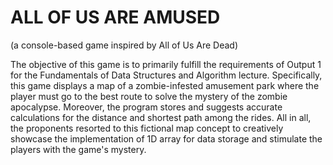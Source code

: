 # ALL OF US ARE AMUSED

(a console-based game inspired by All of Us Are Dead)

The objective of this game is to primarily fulfill the
requirements of Output 1 for the Fundamentals of Data
Structures and Algorithm lecture. Specifically, this game displays
a map of a zombie-infested amusement park where the player
must go to the best route to solve the mystery of the zombie
apocalypse. Moreover, the program stores and suggests
accurate calculations for the distance and shortest path
among the rides. All in all, the proponents resorted to this
fictional map concept to creatively showcase the
implementation of 1D array for data storage and stimulate the
players with the game's mystery.
